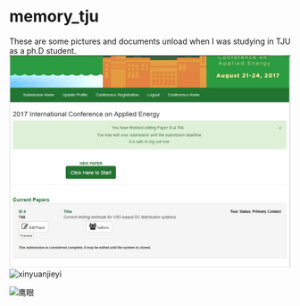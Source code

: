 # memory_tju
These are some pictures and documents unload when I was studying in TJU as a ph.D student.
![新垣结衣](https://github.com/lhjmemory/memory_tju/blob/master/%E6%8A%95%E7%A8%BF%E6%88%90%E5%8A%9F%E6%88%AA%E5%9B%BE2.jpg)
![xinyuanjieyi](https://baike.baidu.com/pic/%E6%96%B0%E5%9E%A3%E7%BB%93%E8%A1%A3/8035884/0/80cb39dbb6fd526658ef4071a018972bd507368a?fr=lemma&ct=single#aid=0&pic=80cb39dbb6fd526658ef4071a018972bd507368a)

![鹰眼](https://photos.google.com/photo/AF1QipP5noFY2_DUILZ9LViRpckBagdoc7Q6L7_u7kGM)
